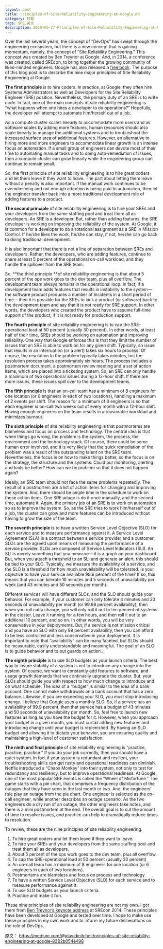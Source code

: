 ```yaml
---
layout: post
title: Principles-of-Site-Reliability-Engineering-at-Google.md
category: 转载
tags: SRE,英文
description: 2018-06-27-Principles-of-Site-Reliability-Engineering-at-Google.md
---
```


Over the last several years, the concept of “DevOps” has swept through the engineering ecosystem, but there is a new concept that is gaining momentum, namely, the concept of “Site Reliability Engineering.” This concept was created by Ben Treynor at Google. And, in 2014, a conference was created, called SREcon, to bring together the growing community of liked-minded engineers. Google has also released a [free book](https://landing.google.com/sre/book.html). The purpose of this blog post is to describe the nine major principles of Site Reliability Engineering at Google.

**The first principle** is to hire coders. In practice, at Google, they often hire Systems Administrators as well as Developers for the Site Reliability Engineer (SRE) position. Nevertheless, the primary duty of an SRE is to write code. In fact, one of the main concepts of site reliability engineering is “what happens when one hires a developer to do operations?” Hopefully, the developer will attempt to automate him/herself out of a job.

As a compute cluster scales linearly to accommodate more users and as software scales by adding more features, human resources should also scale linearly to manage the additional systems and to troubleshoot the increased surface area of additional features. However, an alternative to hiring more and more engineers to accommodate linear growth is an intense focus on automation. If a small group of engineers can devote most of their time to automating manual tasks and to doing auto-remediation of issues, then a compute cluster can grow linearly while the engineering group can continue to remain small.

So, the first principle of site reliability engineering is to hire great coders and let them leave if they want to leave. The part about letting them leave without a penalty is also important. If the manual work continues to be overwhelming and not enough attention is being paid to automation, then let the engineer transfer back into a more traditional development role of adding features to a product.

**The second principle** of site reliability engineering is to hire your SREs and your developers from the same staffing pool and treat them all as developers. An SRE is a developer. But, rather than adding features, the SRE developer is working on improving the reliability of the system. At Google, it is common for a developer to do a rotational assignment as a SRE in Mission Control. If he/she likes the work, he/she can stay, if not, he/she can go back to doing traditional development.

It is also important that there is not a line of separation between SREs and developers. Rather, the developers, who are adding features, continue to share at least 5 percent of the operational on-call workload, and they handle the spillover from the SRE team.

So, **the third principle **of site reliability engineering is that about 5 percent of the ops work goes to the dev team, plus all overflow. The development team always remains in the operational loop. In fact, if a development team adds features that results in instability to the system — the software product produces a number of incidents in a short period of time — then it is possible for the SREs to kick a product (or software) back to the development team and say that it is not ready for SRE support. In other words, the developers who created the product have to assume full-time support of the product, if it is not ready for production support.

**The fourth principle** of site reliability engineering is to cap the SRE-operational load at 50 percent (usually 30 percent). In other words, at least half of their time, SREs should be working on automation and improving reliability. One way that Google enforces this is that they limit the number of issues that an SRE is able to work on for any given shift. Typically, an issue that results in an interruption (or a alert) takes six hours to process. Of course, the resolution to the problem typically takes minutes, but the resolution process takes approximately six hours. The process includes a postmortem document, a postmortem review meeting and a set of action items, which are placed into a ticketing system. So, an SRE can only handle a maximum of two operational issues during a 12-hour shift. If there are more issues, these issues spill over to the development teams.

**The fifth principle** is that an on-call team has a minimum of 8 engineers for one location (or 6 engineers in each of two locations), handling a maximum of 2 events per shift. The reason for a minimum of 8 engineers is so that each engineer is on-call two weeks out of every month with a 12-hour shift. Having enough engineers on the team results in a reasonable workload and minimizes burnout.

**The sixth principle** of site reliability engineering is that postmortems are blameless and focus on process and technology. The central idea is that when things go wrong, the problem is the system, the process, the environment and the technology stack. Of course, there could be some human error involved, and it is very likely that the quick remediation of the problem was a result of the outstanding talent on the SRE team. Nevertheless, the focus is on how to make things better, so the focus is on the strategy, the structure and the systems. Could our monitoring, alerting and tools be better? How can we fix problem so that it does not happen again?

Ideally, an SRE team should not face the same problems repeatedly. The result of a postmortem are a list of action items for changing and improving the system. And, there should be ample time in the schedule to work on these action items. One SRE adage is do it once manually, and the second time, automate it. Again, the primary job of an SRE is to work on automation so as to improve the system. So, as the SRE tries to work him/herself out of a job, the cluster can grow and more features can be introduced without having to grow the size of the team.

**The seventh principle** is to have a written Service Level Objective (SLO) for each service and to measure performance against it. A Service Level Agreement (SLA) is a contract between a service provider and a customer. SLOs are the agreed upon means of measuring the performance of a service provider. SLOs are composed of Service Level Indicators (SLI). An SLI is merely something that you measure — it is a graph on your dashboard. But, when you attach a threshold to an SLI and generate an alert, this should be tied to your SLO. Typically, we measure the availability of a service, and the SLO is a threshold for how much unavailability will be tolerated. Is your objective to have your service available 99.9 percent of the time? If so, this means that you can tolerate 10 minutes and 5 seconds of unavailability per week (and 43 minutes and 50 seconds per month).

Different services will have different SLOs, and the SLO should guide your behavior. For example, if your customer can only tolerate 4 minutes and 23 seconds of unavailability per month (or 99.99 percent availability), then when you roll out a change, you will only roll it out to ten percent of systems in the cluster. Leave it running for a few hours, and then roll it out to an additional 10 percent, and so on. In other words, you will be very conservative in your deployments. But, if a service is not mission critical and you have an SLO with only 99 percent availability, then you can afford to be less controlled and less conservative in your deployment. It is important to note that “availability” can be many faceted, but SLOs should be measurable, easily understandable and meaningful. The goal of an SLO is to guide behavior and to put guards on action..

**The eighth principle** is to use SLO budgets as your launch criteria. The best way to insure stability of a system is not to introduce any change into the system. Of course, we want to constantly add features to software, and usage growth demands that we continually upgrade the cluster. But, your SLOs should guide you with respect to how much change to introduce and on what schedule. The idea of a “budget” is similar to the idea of a bank account. One cannot make withdrawals on a bank account that has a zero balance. Likewise, if you are exceeding your SLO, you must stop introducing change. I believe that Google uses a monthly SLO. So, if a service has an availability of 99.9 percent, then that service has a budget of 43 minutes and 50 seconds of unavailability per month. So, feel free to launch new features as long as you have the budget for it. However, when you approach your budget in a given month, you must curtail adding new features and introducing change until your budget is replenished. By having an SLO budget and allowing it to dictate your behavior, you are ensuring quality and maintaining a high-level of customer satisfaction.

**The ninth and final principle** of site reliability engineering is “practice, practice, practice.” If you do your job correctly, then you should have a quiet system. In fact if your system is redundant and resilient, your troubleshooting skills can get rusty and operational readiness can diminish. Netflix introduced a “Chaos Monkey” into their system, not only to test for redundancy and resiliency, but to improve operational readiness. At Google, one of the most popular SRE events is called the “Wheel of Misfortune.” The game starts with a pie chart, that comprises a frequency distribution of the outages that they have seen in the last month or two. And, the engineers’ role play an outage from the pie chart. One engineer is selected as the on-call engineer, while another describes an outage scenario. As the two engineers do a dry run of an outage, the other engineers take notes, and there is a mini postmortem at the end. The overall goal is to cut the amount of time to resolve issues, and practice can help to dramatically reduce times to resolution.

To review, these are the nine principles of site reliability engineering.

1.  To hire great coders and let them leave if they want to leave.
2.  To hire your SREs and your developers from the same staffing pool and treat them all as developers.
3.  About 5 percent of the ops work goes to the dev team, plus all overflow.
4.  To cap the SRE-operational load at 50 percent (usually 30 percent)
5.  An on-call team has a minimum of 8 engineers for one location (or 6 engineers in each of two locations).
6.  Postmortems are blameless and focus on process and technology
7.  To have a written Service Level Objective (SLO) for each service and to measure performance against it.
8.  To use SLO budgets as your launch criteria.
9.  Practice and make it fun.

These nine principles of site reliability engineering are not my own. I got them from [Ben Treynor’s keynote address](https://www.usenix.org/conference/srecon14/technical-sessions/presentation/keys-sre) at SREcon 2014\. These principles have been developed at Google and tested over time. I hope to make use these principles in my own work and to inform my future deliberations on the role of DevOps.

原文：
https://medium.com/@jdavidmitchell/principles-of-site-reliability-engineering-at-google-8382b054e498
